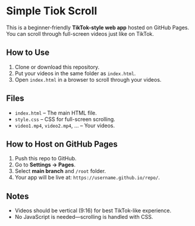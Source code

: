 # Simple Tiok Scroll

This is a beginner-friendly **TikTok-style web app** hosted on GitHub Pages.  
You can scroll through full-screen videos just like on TikTok.  

## How to Use

1. Clone or download this repository.
2. Put your videos in the same folder as `index.html`.
3. Open `index.html` in a browser to scroll through your videos.

## Files

- `index.html` – The main HTML file.  
- `style.css` – CSS for full-screen scrolling.  
- `video1.mp4`, `video2.mp4`, … – Your videos.  

## How to Host on GitHub Pages

1. Push this repo to GitHub.
2. Go to **Settings → Pages**.
3. Select **main branch** and `/root` folder.
4. Your app will be live at: `https://username.github.io/repo/`.

## Notes

- Videos should be vertical (9:16) for best TikTok-like experience.
- No JavaScript is needed—scrolling is handled with CSS.
